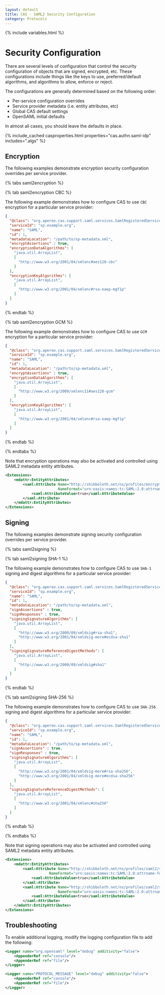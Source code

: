 ```yaml
---
layout: default
title: CAS - SAML2 Security Configuration
category: Protocols
---
```

{% include variables.html %}


# Security Configuration

There are several levels of configuration that control the security configuration
of objects that are signed, encrypted, etc. These configurations include things
like the keys to use, preferred/default algorithms, and algorithms to allow, enforce or reject.

The configurations are generally determined based on the following order:

- Per-service configuration overrides
- Service provider metadata (i.e. entity attributes, etc)
- Global CAS default settings
- OpenSAML initial defaults

In almost all cases, you should leave the defaults in place.

{% include_cached casproperties.html properties="cas.authn.saml-idp" includes=".algs" %}

## Encryption

The following examples demonstrate encryption security configuration overrides per service provider.

{% tabs saml2encryption %}
             
{% tab saml2encryption CBC %}

The following example demonstrates how to configure CAS to use `CBC` encryption for a particular service provider:

```json
{
  "@class": "org.apereo.cas.support.saml.services.SamlRegisteredService",
  "serviceId": "sp.example.org",
  "name": "SAML",
  "id": 1,
  "metadataLocation": "/path/to/sp-metadata.xml",
  "encryptAssertions" : true,
  "encryptionDataAlgorithms": [
    "java.util.ArrayList",
    [
      "http://www.w3.org/2001/04/xmlenc#aes128-cbc"
    ]
  ],
  "encryptionKeyAlgorithms": [
    "java.util.ArrayList",
    [
      "http://www.w3.org/2001/04/xmlenc#rsa-oaep-mgf1p"
    ]
  ]
}
```

{% endtab %}

{% tab saml2encryption GCM %}

The following example demonstrates how to configure CAS to use `GCM` encryption for a particular service provider:

```json
{
  "@class": "org.apereo.cas.support.saml.services.SamlRegisteredService",
  "serviceId": "sp.example.org",
  "name": "SAML",
  "id": 1,
  "metadataLocation": "/path/to/sp-metadata.xml",
  "encryptAssertions" : true,
  "encryptionDataAlgorithms": [
    "java.util.ArrayList",
    [
      "http://www.w3.org/2009/xmlenc11#aes128-gcm"
    ]
  ],
  "encryptionKeyAlgorithms": [
    "java.util.ArrayList",
    [
      "http://www.w3.org/2001/04/xmlenc#rsa-oaep-mgf1p"
    ]
  ]
}
```

{% endtab %}

{% endtabs %}
    
Note that encryption operations may also be activated and controlled using SAML2 metadata entity attributes.
     
```xml
<Extensions>
    <mdattr:EntityAttributes>
        <saml:Attribute Name="http://shibboleth.net/ns/profiles/encryptAssertions" 
                        NameFormat="urn:oasis:names:tc:SAML:2.0:attrname-format:uri">
            <saml:AttributeValue>true</saml:AttributeValue>
        </saml:Attribute>
    </mdattr:EntityAttributes>
</Extensions>
```

## Signing

The following examples demonstrate signing security configuration overrides per service provider.

{% tabs saml2signing %}

{% tab saml2signing SHA-1 %}

The following example demonstrates how to configure CAS to use `SHA-1` signing and digest algorithms for a particular service provider:

```json
{
  "@class": "org.apereo.cas.support.saml.services.SamlRegisteredService",
  "serviceId": "sp.example.org",
  "name": "SAML",
  "id": 1,
  "metadataLocation": "/path/to/sp-metadata.xml",
  "signAssertions" : true,
  "signResponses" : true,
  "signingSignatureAlgorithms": [
    "java.util.ArrayList",
    [
      "http://www.w3.org/2000/09/xmldsig#rsa-sha1",
      "http://www.w3.org/2001/04/xmldsig-more#ecdsa-sha1"
    ]
  ],
  "signingSignatureReferenceDigestMethods": [
    "java.util.ArrayList",
    [
      "http://www.w3.org/2000/09/xmldsig#sha1"
    ]
  ]
}
```

{% endtab %}

{% tab saml2signing SHA-256 %}

The following example demonstrates how to configure CAS to use `SHA-256` signing and digest algorithms for a particular service provider:

```json
{
  "@class": "org.apereo.cas.support.saml.services.SamlRegisteredService",
  "serviceId": "sp.example.org",
  "name": "SAML",
  "id": 1,
  "metadataLocation": "/path/to/sp-metadata.xml",
  "signAssertions" : true,
  "signResponses" : true,
  "signingSignatureAlgorithms": [
    "java.util.ArrayList",
    [
      "http://www.w3.org/2001/04/xmldsig-more#rsa-sha256",
      "http://www.w3.org/2001/04/xmldsig-more#ecdsa-sha256"
    ]
  ],
  "signingSignatureReferenceDigestMethods": [
    "java.util.ArrayList",
    [
      "http://www.w3.org/2001/04/xmlenc#sha256"
    ]
  ]
}
```

{% endtab %}

{% endtabs %}

Note that signing operations may also be activated and controlled using SAML2 metadata entity attributes.

```xml
<Extensions>
    <mdattr:EntityAttributes>
        <saml:Attribute Name="http://shibboleth.net/ns/profiles/saml2/sso/browser/signResponses" 
                    NameFormat="urn:oasis:names:tc:SAML:2.0:attrname-format:uri">
            <saml:AttributeValue>true</saml:AttributeValue>
        </saml:Attribute>
        <saml:Attribute Name="http://shibboleth.net/ns/profiles/saml2/sso/browser/signAssertions" 
                        NameFormat="urn:oasis:names:tc:SAML:2.0:attrname-format:uri">
            <saml:AttributeValue>true</saml:AttributeValue>
        </saml:Attribute>
    </mdattr:EntityAttributes>
</Extensions>
```

## Troubleshooting

To enable additional logging, modify the logging configuration file to add the following:

```xml
<Logger name="org.opensaml" level="debug" additivity="false">
    <AppenderRef ref="console"/>
    <AppenderRef ref="file"/>
</Logger>

<Logger name="PROTOCOL_MESSAGE" level="debug" additivity="false">
    <AppenderRef ref="console"/>
    <AppenderRef ref="file"/>
</Logger>
```
